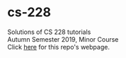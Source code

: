 # cs-228
Solutions of CS 228 tutorials  
Autumn Semester 2019, Minor Course  
Click [here](https://aryamanmaithani.github.io/cs-228/) for this repo's webpage.